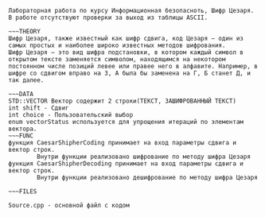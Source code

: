 ~~~INFO
Лабораторная работа по курсу Информационная безопасноть, Шифр Цезаря.
В работе отсутствуют проверки за выход из таблицы ASCII.

~~~THEORY
Шифр Цезаря, также известный как шифр сдвига, код Цезаря — один из самых простых и наиболее широко известных методов шифрования.
Шифр Цезаря — это вид шифра подстановки, в котором каждый символ в открытом тексте заменяется символом, находящимся на некотором постоянном числе позиций левее или правее него в алфавите. Например, в шифре со сдвигом вправо на 3, А была бы заменена на Г, Б станет Д, и так далее.

~~~DATA
STD::VECTOR Вектор содержит 2 строки(ТЕКСТ, ЗАШИФРОВАННЫЙ ТЕКСТ)
int shift - Сдвиг
int choice - Пользовательский выбор
enum vectorStatus используется для упрощения итераций по элементам вектора.
~~~FUNC
функция CaesarShipherCoding принимает на вход параметры сдвига и вектор строк.
        Внутри функции реализовано шифрование по методу шифра Цезаря
функция CaesarShipherDecoding принимает на вход параметры сдвига и вектор строк.
        Внутри функции реализовано дешифрование по методу шифра Цезаря

~~~FILES

Source.cpp - основной файл с кодом

